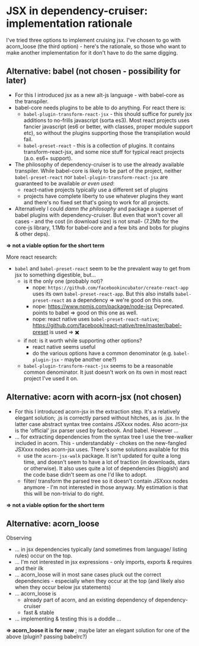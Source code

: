 # JSX in dependency-cruiser: implementation rationale
I've tried three options to implement cruising jsx. I've chosen to go with acorn_loose (the third option) - here's the rationale, so those who want to make another implementation for it don't have to do the same digging.

## Alternative: babel (not chosen - possibility for later)
- For this I introduced jsx as a new alt-js language - with babel-core as the transpiler.
- babel-core needs plugins to be able to do anything. For react there is:
  - `babel-plugin-transform-react-jsx` - this should suffice for purely jsx additions to no-frills javascript (sorta es3). Most react projects uses fancier javascript (es6 or better, with classes, proper module support etc), so without the plugins supporting those the transpilation would fail.
  - `babel-preset-react` - this is a collection of plugins. It contains transform-react-jsx, and some nice stuff for typical react projects (a.o. es6+ support).
- The philosophy of dependency-cruiser is to use the already available transpiler. While babel-core is likely to be part of the project, neither `babel-preset-react` nor `babel-plugin-transform-react-jsx` are guaranteed to be available _or even used_:
  - react-native projects typically use a different set of plugins
  - projects have complete liberty to use whatever plugins they want and there's no fixed set that's going to work for all projects.
- Alternatively I could _damn the philosophy_ and package a superset of babel plugins with dependency-cruiser. But even that won't cover all cases - and the cost (in download size) is not small- (7.2Mb for the core-js library, 1.1Mb for babel-core and a few bits and bobs for plugins & other deps).

**=> not a viable option for the short term**

More react research:
- `babel` and `babel-preset-react` seem to be the prevalent way to get from jsx to something digestible, but...
  - is it the only one (probably not)?
    - nope: `https://github.com/facebookincubator/create-react-app` uses its own `babel-preset-react-app`. But this also installs `babel-preset-react` as a dependency => we're good on this one.
    - nope: https://www.npmjs.com/package/node-jsx Deprecated. points to babel => good on this one as well.
    - nope: react native uses `babel-preset-react-native`; https://github.com/facebook/react-native/tree/master/babel-preset is used => :heavy_multiplication_x:  
  - if not: is it worth while supporting other options?
    - react native seems useful
    - do the various options have a common denominator (e.g. `babel-plugin-jsx` - maybe another one?)
  - `babel-plugin-transform-react-jsx` seems to be a reasonable common denominator. It just doesn't work on its own in most react project I've used it on.

## Alternative: acorn with acorn-jsx (not chosen)
- For this I introduced acorn-jsx in the extraction step. It's a relatively elegant solution; .js is correctly parsed without hitches, as is .jsx. In the latter case abstract syntax tree contains JSXxxx nodes. Also acorn-jsx is the 'official' jsx parser used by facebook. And babel. However ...
- ... for extracting dependencies from the syntax tree I use the tree-walker included in acorn. This - understandably - chokes on the new-fangled JSXxxx nodes acorn-jsx uses. There's some solutions available for this
  - use the `acorn-jsx-walk` package. It isn't updated for quite a long time, and doesn't seem to have a lot of traction (in downloads, stars or otherwise). It also uses quite a lot of dependencies (biggish) and the code base didn't seem as one I'd like to adopt.
  - filter/ transform the parsed tree so it doesn't contain JSXxxx nodes anymore - I'm not interested in those anyway. My estimation is that this will be non-trivial to do right.

**=> not a viable option for the short term**

## Alternative: acorn_loose
Observing
- ... in jsx dependencies typically (and sometimes from language/ listing rules) occur on the top.
- ... I'm not interested in jsx expressions - only imports, exports & requires and their ilk
- ... acorn_loose will in most sane cases pluck out the correct dependencies - especially when they occur at the top (and likely also when they occur below jsx statements)
- ... acorn_loose is
  - already part of acorn, and an existing dependency of dependency-cruiser
  - fast & stable
- ... implementing & testing this is a doddle ...

**=> acorn_loose it is for now** ; maybe later an elegant solution for one of the above (plugin? passing babelrc?)
